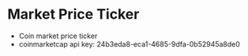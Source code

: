 # Market Price Ticker

- Coin market price ticker
- coinmarketcap api key: 24b3eda8-eca1-4685-9dfa-0b52945a8de0
